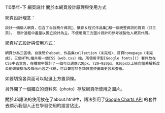 110學年-下 網頁設計 關於本網頁設計原理與使用方式

網頁設計理念：

    設計一個個人網頁，包含了自我簡介資訊、攝影＆程式作品集和一個統整資訊的首頁（共三頁）。 設計過程中盡量以獨立設計為主，不使用第三方圖片設計和參考複製他人網頁代碼。

網頁程式設計與使用方式：

    網頁分為三區塊，自我簡介about、作品集collection（未完成）、首頁homepage（未完成），三個HTML檔共用一個CSS（web.css）檔，所使用字型[Google fonts]() 套件放在CSS中去宣告，在檔案中設計了一個可以適應720px、720~920px、920px以上橫向螢幕解析度自動改變排版及顯示內容之代碼，可以兼容於各類裝置使畫面更容易查看。

如要切換各頁面可以點選上方置頂條。

另外開了一個獨立的資料夾（photo）存放網頁所使用之圖片。

關於JS語法的使用放在了about.html中，語法引用了[Google Charts API](https://developers.google.com/chart) 的套件去顯示我個人正在學習使用的語言佔比。
